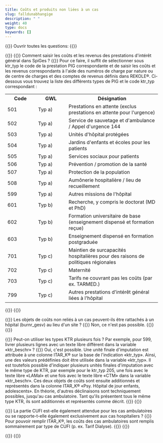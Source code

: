 ```yaml
---
title: Coûts et produits non liées à un cas 
slug: falldunabhangige
description: " "
weight: 40
type: docs
keywords: []
---
```


{{<faqBlock>}}
Ouvrir toutes les questions: {{<collapsibleGroupCommand groupId="falldunabhangige">}}

{{<numberedList>}}
{{<listItem>}}
Comment saisir les coûts et les revenus des prestations d'intérêt général dans SpiGes ?
{{<collapsibleBlock groupId="falldunabhangige">}}
Pour ce faire, il suffit de sélectionner sous ktr_typ le code de la prestation PIG correspondante et de saisir les coûts et les revenus correspondants à l'aide des numéros de charge par nature ou de centre de charges et des comptes de revenus définis dans REKOLE®. Ci-dessous vous trouvez la liste des différents types de PIG et le code ktr_typ correspondant :
<table class="w-100">
  <tr>
    <th style="width:20%"> Code </div></th>
    <th> GWL </th>
    <th style="width:60%"> Désignation </th>
  </tr>
  <tr>
    <td> 501 </td>
    <td> Typ a) </td>
    <td> Prestations en attente (exclus prestations en attente pour l'urgence) </td>
  </tr>
  <tr>
    <td> 502 </td>
    <td> Typ a) </td>
    <td> Service de sauvetage et d'ambulance / Appel d'urgence 144 </td>
  </tr>
  <tr>
    <td> 503 </td>
    <td> Typ a) </td>
    <td> Unités d'hôpital protégées </td>
  </tr>
  <tr>
    <td> 504 </td>
    <td> Typ a) </td>
    <td> Jardins d'enfants et écoles pour les patients </td>
  </tr>
  <tr>
    <td> 505 </td>
    <td> Typ a) </td>
    <td> Services sociaux pour patients </td>
  </tr>
  <tr>
    <td> 506 </td>
    <td> Typ a) </td>
    <td> Prévention / promotion de la santé </td>
  </tr>
  <tr>
    <td> 507 </td>
    <td> Typ a) </td>
    <td> Protection de la population </td>
  </tr>
  <tr>
    <td> 508 </td>
    <td> Typ a) </td>
    <td> Aumônerie hospitalière / lieu de recueillement </td>
  </tr>
  <tr>
    <td> 599 </td>
    <td> Typ a) </td>
    <td> Autres missions de l'hôpital </td>
  </tr>
  <tr>
    <td> 601 </td>
    <td> Typ b) </td>
    <td> Recherche, y compris le doctorat (MD et PhD) </td>
  </tr>
  <tr>
    <td> 602 </td>
    <td> Typ b) </td>
    <td> Formation universitaire de base (enseignement dispensé et formation reçue) </td>
  </tr>
  <tr>
    <td> 603 </td>
    <td> Typ b) </td>
    <td> Enseignement dispensé en formation postgraduée </td>
  </tr>
  <tr>
    <td> 701 </td>
    <td> Typ c) </td>
    <td> Maintien de surcapacités hospitalières pour des raisons de politiques régionales </td>
  </tr>
  <tr>
    <td> 702 </td>
    <td> Typ c) </td>
    <td> Maternité </td>
  </tr>
  <tr>
    <td> 703 </td>
    <td> Typ c) </td>
    <td> Tarifs ne couvrant pas les coûts (par ex. TARMED.) </td>
  </tr>
  <tr>
    <td> 799 </td>
    <td> Typ c) </td>
    <td> Autres prestations d'intérêt général liées à l'hôpital </td>
  </tr>
</table>
{{</collapsibleBlock>}}
{{</listItem>}}

{{<listItem>}}
Les objets de coûts non reliés à un cas peuvent-ils être rattachés à un hôpital (burnr_gesv) au lieu d'un site ?
{{<collapsibleBlock groupId="falldunabhangige">}}
Non, ce n'est pas possible.
{{</collapsibleBlock>}}
{{</listItem>}}

{{<listItem>}}
Peut-on utiliser les types KTR plusieurs fois ? Par exemple, pour 599, livrer plusieurs lignes avec un texte libre différent dans la variable «ktr_beschr» ?
{{<collapsibleBlock groupId="falldunabhangige">}}
Oui, c'est possible. Une unité finale d'imputation est attribuée à une colonne ITAR_K® sur la base de l'indication «ktr_typ». Ainsi, une des valeurs prédéfinies doit être utilisée dans la variable «ktr_typ». Il est toutefois possible d'indiquer plusieurs unités finales d'imputation avec le même type de KTR, par exemple pour le ktr_typ 205, une fois avec le texte libre «LAMal» et une fois avec le texte libre «CTM» dans la variable «ktr_beschr». Ces deux objets de coûts sont ensuite additionnés et représentés dans la colonne ITAR_K® «Psy. Hôpital de jour enfants, adolescents». En théorie, d'autres déclinaisons sont techniquement possibles, jusqu'au cas ambulatoire. Tant qu'ils présentent tous le même type KTR, ils sont additionnés et représentés comme décrit.
{{</collapsibleBlock>}}
{{</listItem>}}

{{<listItem>}}
La partie CUFI est-elle également attendue pour les cas ambulatoires ou se rapporte-t-elle également exclusivement aux cas hospitaliers ?
{{<collapsibleBlock groupId="falldunabhangige">}}
Pour pouvoir remplir ITAR_K®, les coûts des cas ambulatoires sont remplis sommairement par type de CUFI (p. ex. Tarif Dialyse).
{{</collapsibleBlock>}}
{{</listItem>}}

{{</numberedList>}}
{{</faqBlock>}}
